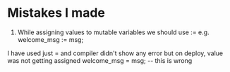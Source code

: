 # Mistakes I made

1. While assigning values to mutable variables we should use :=
   e.g.
   welcome_msg := msg;

I have used just = and compiler didn't show any error but on deploy, value was not getting assigned
welcome_msg = msg; -- this is wrong
